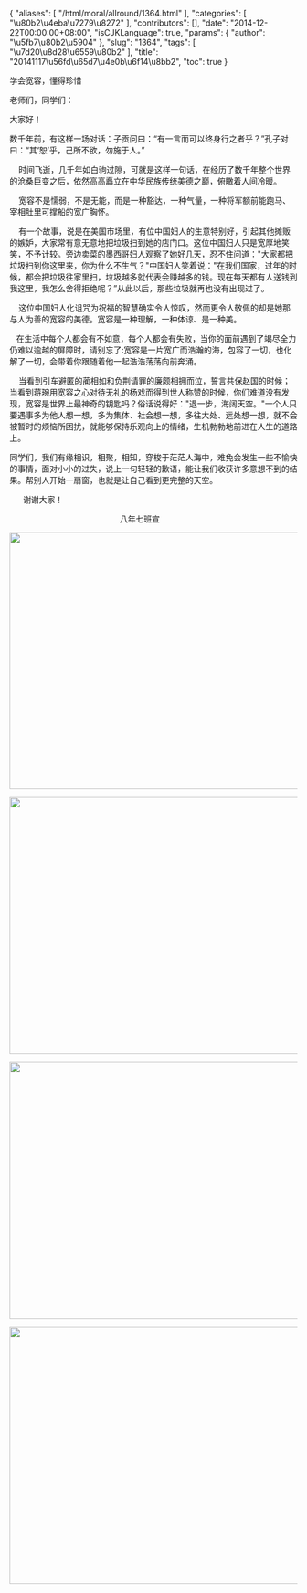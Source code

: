 {
    "aliases": [
        "/html/moral/allround/1364.html"
    ],
    "categories": [
        "\u80b2\u4eba\u7279\u8272"
    ],
    "contributors": [],
    "date": "2014-12-22T00:00:00+08:00",
    "isCJKLanguage": true,
    "params": {
        "author": "\u5fb7\u80b2\u5904"
    },
    "slug": "1364",
    "tags": [
        "\u7d20\u8d28\u6559\u80b2"
    ],
    "title": "20141117\u56fd\u65d7\u4e0b\u6f14\u8bb2",
    "toc": true
}

学会宽容，懂得珍惜




老师们，同学们：




大家好！




数千年前，有这样一场对话：子贡问曰：“有一言而可以终身行之者乎？”孔子对曰：“其‘恕’乎，己所不欲，勿施于人。”




    时间飞逝，几千年如白驹过隙，可就是这样一句话，在经历了数千年整个世界的沧桑巨变之后，依然高高矗立在中华民族传统美德之巅，俯瞰着人间冷暖。




    宽容不是懦弱，不是无能，而是一种豁达，一种气量，一种将军额前能跑马、宰相肚里可撑船的宽广胸怀。




    有一个故事，说是在美国市场里，有位中国妇人的生意特别好，引起其他摊贩的嫉妒，大家常有意无意地把垃圾扫到她的店门口。这位中国妇人只是宽厚地笑笑，不予计较。旁边卖菜的墨西哥妇人观察了她好几天，忍不住问道："大家都把垃圾扫到你这里来，你为什么不生气？"中国妇人笑着说："在我们国家，过年的时候，都会把垃圾往家里扫，垃圾越多就代表会赚越多的钱。现在每天都有人送钱到我这里，我怎么舍得拒绝呢？”从此以后，那些垃圾就再也没有出现过了。




    这位中国妇人化诅咒为祝福的智慧确实令人惊叹，然而更令人敬佩的却是她那与人为善的宽容的美德。宽容是一种理解，一种体谅、是一种美。




   在生活中每个人都会有不如意，每个人都会有失败，当你的面前遇到了竭尽全力仍难以逾越的屏障时，请别忘了:宽容是一片宽广而浩瀚的海，包容了一切，也化解了一切，会带着你跟随着他一起浩浩荡荡向前奔涌。




    当看到引车避匿的蔺相如和负荆请罪的廉颇相拥而泣，誓言共保赵国的时候；当看到蒋琬用宽容之心对待无礼的杨戏而得到世人称赞的时候，你们难道没有发现，宽容是世界上最神奇的钥匙吗？俗话说得好："退一步，海阔天空。"一个人只要遇事多为他人想一想，多为集体、社会想一想，多往大处、远处想一想，就不会被暂时的烦恼所困扰，就能够保持乐观向上的情绪，生机勃勃地前进在人生的道路上。




同学们，我们有缘相识，相聚，相知，穿梭于茫茫人海中，难免会发生一些不愉快的事情，面对小小的过失，说上一句轻轻的歉语，能让我们收获许多意想不到的结果。帮别人开始一扇窗，也就是让自己看到更完整的天空。




      谢谢大家！




                                        
        八年七班宣





<img
    src="https://cdn.tfls.online/mirror/full/2624751d5899630a8317b43390a646252401fd7a.jpg"
    style="display:block;margin-left:auto;margin-right:auto;"
    decoding="async"
    fetchpriority="auto"
    loading="lazy"
    height="450"
    width="600"
/>  







<img
    src="https://cdn.tfls.online/mirror/full/b04dede71a1931e4b60983769a99564c2563f5fb.jpg"
    style="display:block;margin-left:auto;margin-right:auto;"
    decoding="async"
    fetchpriority="auto"
    loading="lazy"
    height="450"
    width="600"
/>





<img
    src="https://cdn.tfls.online/mirror/full/3046cce66b984139890fed3b5ce0893eb55bed83.jpg"
    style="display:block;margin-left:auto;margin-right:auto;"
    decoding="async"
    fetchpriority="auto"
    loading="lazy"
    height="450"
    width="600"
/>





<img
    src="https://cdn.tfls.online/mirror/full/bc9abcaae902fe67a80c4ccf8cc387e4ddbe88bd.jpg"
    style="display:block;margin-left:auto;margin-right:auto;"
    decoding="async"
    fetchpriority="auto"
    loading="lazy"
    height="450"
    width="600"
/>




  



